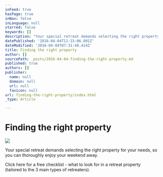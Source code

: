 ```yaml
---
inFeed: true
hasPage: true
inNav: false
inLanguage: null
starred: false
keywords: []
description: "Your special retreat demands selecting the right property for your needs, so you can thoroughly enjoy your weekend away.\_"
datePublished: '2016-04-04T11:15:06.891Z'
dateModified: '2016-04-04T07:31:48.414Z'
title: Finding the right property
author: []
sourcePath: _posts/2016-04-04-finding-the-right-property.md
published: true
authors: []
publisher:
  name: null
  domain: null
  url: null
  favicon: null
url: finding-the-right-property/index.html
_type: Article

---
```

# Finding the right property
![](https://the-grid-user-content.s3-us-west-2.amazonaws.com/9f47566b-21f3-4122-b153-210b11d31840.jpg)

Your special retreat demands selecting the right property for your needs, so you can thoroughly enjoy your weekend away. 

Click here for a free checklist  - what to look for in a retreat property (tailored to the 3 main types of retreaters).